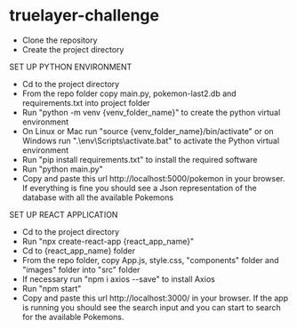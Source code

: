 # truelayer-challenge

- Clone the repository
- Create the project directory

SET UP PYTHON ENVIRONMENT
- Cd to the project directory
- From the repo folder copy main.py, pokemon-last2.db and requirements.txt into project folder
- Run "python -m venv {venv_folder_name}" to create the python virtual environment
- On Linux or Mac run "source {venv_folder_name}/bin/activate" or on Windows run ".\env\Scripts\activate.bat" to activate the Python virtual environment
- Run "pip install requirements.txt" to install the required software
- Run "python main.py"
- Copy and paste this url http://localhost:5000/pokemon in your browser. If everything is fine you should see a Json representation of the database with all the available Pokemons

SET UP REACT APPLICATION
- Cd to the project directory
- Run "npx create-react-app {react_app_name}"
- Cd to {react_app_name} folder
- From the repo folder, copy App.js, style.css, "components" folder and "images" folder into "src" folder
- If necessary run "npm i axios --save" to install Axios
- Run "npm start"
- Copy and paste this url http://localhost:3000/ in your browser. If the app is running you should see the search input and you can start to search for the available Pokemons.
